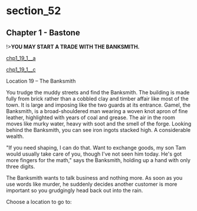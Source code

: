 
# section_52

## Chapter 1 - Bastone

!>**YOU MAY START A TRADE WITH THE BANKSMITH.**  

[chp1_19_1__a](../../decomp/app/src/main/res/raw/chp1_19_1__a.mp3 ':include :type=audio')

[chp1_19_1__c](../../decomp/app/src/main/res/raw/chp1_19_1__c.mp3 ':include :type=audio')

Location 19 – The Banksmith

You trudge the muddy streets and find the Banksmith. The building is made fully from brick rather than a cobbled clay and timber affair like most of the town. It is large and imposing like the two guards at its entrance. Gamel, the Banksmith, is a broad-shouldered man wearing a woven knot apron of fine leather, highlighted with years of coal and grease. The air in the room moves like murky water, heavy with soot and the smell of the forge. Looking behind the Banksmith, you can see iron ingots stacked high. A considerable wealth.

"If you need shaping, I can do that. Want to exchange goods, my son Tam would usually take care of you, though I've not seen him today. He's got more fingers for the math," says the Banksmith, holding up a hand with only three digits.

The Banksmith wants to talk business and nothing more. As soon as you use words like murder, he suddenly decides another customer is more important so you grudgingly head back out into the rain.


Choose a location to go to:


